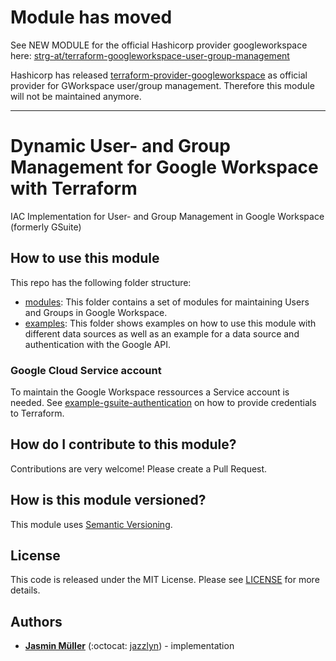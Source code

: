 # Module has moved

 See NEW MODULE for the official Hashicorp provider googleworkspace here:  [strg-at/terraform-googleworkspace-user-group-management](https://github.com/strg-at/terraform-googleworkspace-user-group-management)

 Hashicorp has released [terraform-provider-googleworkspace](https://github.com/hashicorp/terraform-provider-googleworkspace) as official provider for GWorkspace user/group management. Therefore this module will not be maintained anymore.
 
 ---

# Dynamic User- and Group Management for Google Workspace with Terraform
IAC Implementation for User- and Group Management in Google Workspace (formerly GSuite)

## How to use this module

This repo has the following folder structure:
* [modules](modules/): This folder contains a set of modules for maintaining Users and Groups in Google Workspace.
* [examples](examples/): This folder shows examples on how to use this module with different data sources as well as an example for a data source and authentication with the Google API.

### Google Cloud Service account

To maintain the Google Workspace ressources a Service account is needed. See [example-gsuite-authentication](examples/example-gsuite-authentication) on how to provide credentials to Terraform.

## How do I contribute to this module?

Contributions are very welcome! Please create a Pull Request.

## How is this module versioned?

This module uses [Semantic Versioning](http://semver.org/).

## License

This code is released under the MIT License. Please see [LICENSE](LICENSE) for more details.

## Authors

* **[Jasmin Müller](mailto:jasmin.mueller@strg.at)** (:octocat: [jazzlyn](https://github.com/jazzlyn)) - implementation
